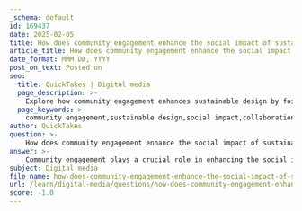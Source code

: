 ```yaml
---
_schema: default
id: 169437
date: 2025-02-05
title: How does community engagement enhance the social impact of sustainable design?
article_title: How does community engagement enhance the social impact of sustainable design?
date_format: MMM DD, YYYY
post_on_text: Posted on
seo:
  title: QuickTakes | Digital media
  page_description: >-
    Explore how community engagement enhances sustainable design by fostering collaboration, ensuring designs meet local needs, promoting education, and encouraging civic participation, leading to greater social impact and vibrant communities.
  page_keywords: >-
    community engagement,sustainable design,social impact,collaboration,local needs,community ties,education and awareness,cultural sensitivity,civic engagement,feedback and iteration
author: QuickTakes
question: >-
    How does community engagement enhance the social impact of sustainable design?
answer: >-
    Community engagement plays a crucial role in enhancing the social impact of sustainable design by fostering collaboration, ensuring that designs meet the needs of the community, and promoting a sense of ownership among residents. Here are several ways in which community engagement enhances the social impact of sustainable design:\n\n1. **Informed Design Decisions**: Involving the community in the design process allows architects and designers to gather valuable insights about local needs, preferences, and cultural values. This collaborative approach ensures that the resulting spaces are not only functional but also resonate with the community's identity and aspirations. By reflecting local ecological contexts and cultural significance, designs become more sustainable and socially responsible.\n\n2. **Strengthening Community Ties**: Designing spaces that encourage social interaction—such as open floor plans, communal areas, and flexible spaces—can significantly strengthen community ties. These environments foster a sense of belonging and engagement, which is essential for building resilient communities. When people feel connected to their surroundings and to each other, they are more likely to participate in community activities and support sustainable practices.\n\n3. **Education and Awareness**: Community engagement often includes educational initiatives that inform residents about the benefits of sustainable design practices. Workshops, informational sessions, and the showcasing of successful projects can inspire community members to adopt sustainable practices in their own lives. This increased awareness can lead to greater acceptance and implementation of sustainable strategies, amplifying their social impact.\n\n4. **Cultural Sensitivity**: Understanding and incorporating local cultural elements into design can enhance community identity and pride. By respecting local traditions and promoting sustainable practices that are culturally relevant, designers can create spaces that are embraced by the community, further enhancing their social impact.\n\n5. **Civic Engagement**: Well-designed public spaces can encourage civic engagement by providing venues for public assembly and collective expression. Spaces that facilitate gatherings, discussions, and community events can empower residents to participate in democratic processes and advocate for their needs, thereby enhancing the social fabric of the community.\n\n6. **Feedback and Iteration**: Engaging the community throughout the design process allows for ongoing feedback, which can lead to iterative improvements in design. This responsiveness to community input ensures that the final outcomes are more aligned with the desires and needs of the residents, ultimately leading to more successful and sustainable designs.\n\nIn summary, community engagement enhances the social impact of sustainable design by ensuring that spaces are reflective of local needs and values, fostering social interaction, promoting education and awareness, and encouraging civic participation. This holistic approach not only minimizes environmental impact but also enriches the quality of life for community members, leading to more resilient and vibrant communities.
subject: Digital media
file_name: how-does-community-engagement-enhance-the-social-impact-of-sustainable-design.md
url: /learn/digital-media/questions/how-does-community-engagement-enhance-the-social-impact-of-sustainable-design
score: -1.0
---
```


&nbsp;